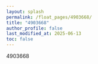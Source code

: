 ```yaml
---
layout: splash
permalink: /float_pages/4903668/
title: "4903668"
author_profile: false
last_modified_at: 2025-06-13
toc: false
---
```

 
4903668
